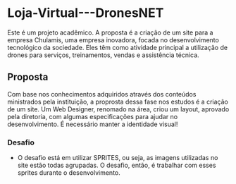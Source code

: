 # Loja-Virtual---DronesNET
Este é um projeto acadêmico.
A proposta é a criação de um site para a empresa Chulamis, uma empresa inovadora, focada no desenvolvimento tecnológico da sociedade. Eles têm como atividade principal a utilização de drones para serviços, treinamentos, vendas e assistência técnica.

## Proposta 
Com base nos conhecimentos adquiridos através dos conteúdos ministrados pela instituição, a proprosta dessa fase nos estudos é a criação de um site. 
Um Web Designer, renomado na área, criou um layout, aprovado pela diretoria, com algumas especificações para ajudar no desenvolvimento. 
É necessário manter a identidade visual!


### Desafio
- O desafio está em utilizar SPRITES, ou seja, as imagens utilizadas no site estão todas agrupadas. O desafio, então, é trabalhar com esses sprites durante o desenvolvimento. 


